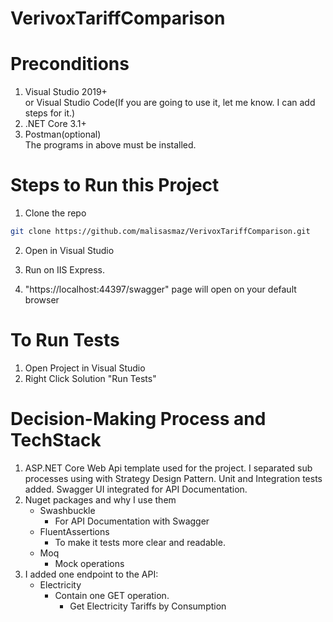 # VerivoxTariffComparison

# Preconditions

1. Visual Studio 2019+ 
   <br />or Visual Studio Code(If you are going to use it, let me know. I can add steps for it.)
2. .NET Core 3.1+
3. Postman(optional)<br />
The programs in above must be installed.

# Steps to Run this Project

1. Clone the repo
```sh
git clone https://github.com/malisasmaz/VerivoxTariffComparison.git
```
2. Open in Visual Studio

3. Run on IIS Express.

4. "https://localhost:44397/swagger" page will open on your default browser

# To Run Tests
1. Open Project in Visual Studio
2. Right Click Solution "Run Tests"

# Decision-Making Process and TechStack

1. ASP.NET Core Web Api template used for the project. I separated sub processes using with Strategy Design Pattern. Unit and Integration tests added. Swagger UI integrated for API Documentation.
2. Nuget packages and why I use them
   - Swashbuckle
     - For API Documentation with Swagger
   - FluentAssertions
     - To make it tests more clear and readable.
   - Moq
     - Mock operations
4. I added one endpoint to the API:
   - Electricity
     - Contain one GET operation. 
       - Get Electricity Tariffs by Consumption
